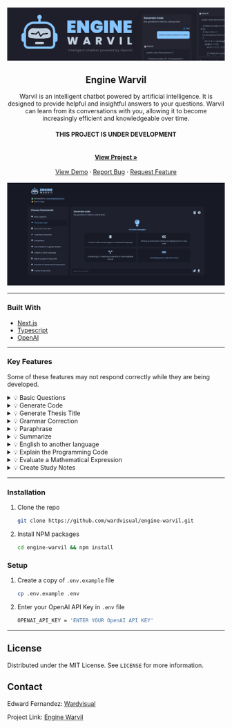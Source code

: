 <div id="top"></div>

<!-- PROJECT LOGO -->
<br />
<div align="center">
  <a href="https://github.com/wardvisual/engine-warvil">
    <img src="./public/banner.svg" alt="banner">
  </a>
  <br />
  <h2 align="center">Engine Warvil</h2>

  <p align=" center">Warvil is an intelligent chatbot powered by artificial intelligence. It is designed to provide helpful and insightful answers to your questions. Warvil can learn from its conversations with you, allowing it to become increasingly efficient and knowledgeable over time.</p>
  <h4>THIS PROJECT IS UNDER DEVELOPMENT</h4>
    <br />
    <a href="https://engine-warvil.vercel.app/"><strong>View Project »</strong></a>
    <br />    
    <br />
    <a href="https://github.com/wardvisual/engine-warvil">View Demo</a>
    ·
    <a href="https://github.com/wardvisual/engine-warvil/issues">Report Bug</a>
    ·
    <a href="https://github.com/wardvisual/engine-warvil/issues">Request Feature</a>
  
</div>

<br />
<a href="https://github.com/wardvisual/engine-warvil">
   <img src="./public/banner.jpg" alt="homepage">
</a>

<br />
<!-- BUILT WITH -->

<hr />

### Built With

- [Next.js](https://nextjs.org/)
- [Typescript](https://www.typescriptlang.org/)
- [OpenAI](https://openai.com/)

<hr />

<!-- FEATURES -->
### Key Features
  Some of these features may not respond correctly while they are being developed.

<details>
  <summary>💡 Basic Questions </summary>
    Warvil is able to answer basic questions about a variety of topics using artificial intelligence.
</details>
<details>
  <summary>💡 Generate Code </summary>
    Warvil can generate code for a variety of programming languages based on your specifications.
</details>
<details>
  <summary>💡 Generate Thesis Title </summary>
    Warvil can generate potential titles for your thesis or research project.
</details>
<details>
  <summary>💡 Grammar Correction </summary>
    Warvil can help you improve your writing by correcting grammar errors and providing suggestions for improvement.
</details>
<details>
  <summary>💡 Paraphrase </summary>
    Warvil can rewrite text to convey the same information in a different way, making it easier to understand.
</details>
<details>
  <summary>💡 Summarize </summary>
    Warvil can generate a summary of longer pieces of text, helping you save time and focus on the most important information.
</details>
<details>
  <summary>💡 English to another language </summary>
    Warvil can translate text from English to a variety of other languages.
</details>
<details>
  <summary>💡 Explain the Programming Code </summary>
    Warvil can provide explanations and examples for programming concepts and code snippets.
</details>
<details>
  <summary>💡 Evaluate a Mathematical Expression </summary>
    Warvil can evaluate and simplify mathematical expressions.
</details>
 
<details>
  <summary>💡 Create Study Notes </summary>
    Warvil can generate study notes based on text input, helping you learn and retain information more effectively.
</details>


<hr />

<!-- INSTALLATION -->
### Installation

1. Clone the repo

   ```sh
   git clone https://github.com/wardvisual/engine-warvil.git
   ```

2. Install NPM packages

   ```sh
   cd engine-warvil && npm install
   ```

### Setup

1. Create a copy of `.env.example` file

   ```sh
   cp .env.example .env
   ```

2. Enter your OpenAI API Key in `.env` file

   ```sh
   OPENAI_API_KEY = 'ENTER YOUR OpenAI API KEY'
   ```


<hr />


<!-- LICENSE -->

## License

Distributed under the MIT License. See `LICENSE` for more information.

<!-- CONTACT -->

## Contact

Edward Fernandez: [Wardvisual](https://wardvisual.me/)

Project Link: [Engine Warvil](https://engine-warvil.vercel.app/)
